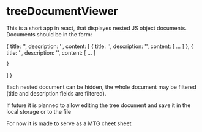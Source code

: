 # treeDocumentViewer

This is a short app in react, that displayes nested JS object documents. Documents should be in the form:

{
  title: '',
  description: '',
  content: [
    {
      title: '',
      description: '',
      content: [
      ...
      ]
    },
    {
          title: '',
      description: '',
      content: [
      ...
      ]

    }
  ]
}

Each nested document can be hidden,
the whole document may be filtered (title and description fields are filtered).

If future it is planned to allow editing the tree document and save it in the local storage or to the file

For now it is made to serve as a MTG cheet sheet
